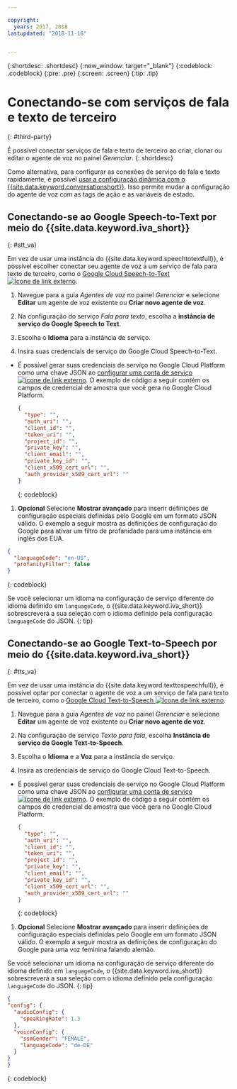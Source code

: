 ```yaml
---

copyright:
  years: 2017, 2018
lastupdated: "2018-11-16"


---
```


{:shortdesc: .shortdesc}
{:new_window: target="_blank"}
{:codeblock: .codeblock}
{:pre: .pre}
{:screen: .screen}
{:tip: .tip}


# Conectando-se com serviços de fala e texto de terceiro
{: #third-party}

É possível conectar serviços de fala e texto de terceiro ao criar, clonar ou editar o agente de voz no painel _Gerenciar_.
{: shortdesc}

Como alternativa, para configurar as conexões de serviço de fala e texto rapidamente, é possível [usar a configuração dinâmica com o {{site.data.keyword.conversationshort}}](api_dynamic_config.html). Isso permite mudar a configuração do agente de voz com as tags de ação e as variáveis de estado.

## Conectando-se ao Google Speech-to-Text por meio do {{site.data.keyword.iva_short}}
{: #stt_va}

Em vez de usar uma instância do {{site.data.keyword.speechtotextfull}}, é possível escolher conectar seu agente de voz a um serviço de fala para texto de terceiro, como o [Google Cloud Speech-to-Text ![Ícone de link externo](../../icons/launch-glyph.svg "Ícone de link externo")](https://cloud.google.com/speech-to-text/).

1. Navegue para a guia _Agentes de voz_ no painel _Gerenciar_ e selecione **Editar** um agente de voz existente ou **Criar novo agente de voz**.

1. Na configuração do serviço _Fala para texto_, escolha a **instância de serviço do Google Speech to Text**.

1. Escolha o **Idioma** para a instância de serviço.

1. Insira suas credenciais de serviço do Google Cloud Speech-to-Text.
  * É possível gerar suas credenciais de serviço no Google Cloud Platform como uma chave JSON ao [configurar uma conta de serviço ![ícone de link externo](../../icons/launch-glyph.svg "Ícone de link externo")](https://cloud.google.com/video-intelligence/docs/common/auth#set_up_a_service_account). O exemplo de código a seguir contém os campos de credencial de amostra que você gera no Google Cloud Platform.

    ```json
    {
      "type": "",
      "auth_uri": "",
      "client_id": "",
      "token_uri": "",
      "project_id": "",
      "private_key": "",
      "client_email": "",
      "private_key_id": "",
      "client_x509_cert_url": "",
      "auth_provider_x509_cert_url": ""
    }
    ```
    {: codeblock}

1. **Opcional** Selecione **Mostrar avançado** para inserir definições de configuração especiais definidas pelo Google em um formato JSON válido.
  O exemplo a seguir mostra as definições de configuração do Google para ativar um filtro de profanidade para uma instância em inglês dos EUA.
  ```json
  {
    "languageCode": "en-US",
    "profanityFilter": false
  }
  ```
  {: codeblock}

  Se você selecionar um idioma na configuração de serviço diferente do idioma definido em `languageCode`, o {{site.data.keyword.iva_short}} sobrescreverá a sua seleção com o idioma definido pela configuração `languageCode` do JSON. {: tip}

## Conectando-se ao Google Text-to-Speech por meio do {{site.data.keyword.iva_short}}
{: #tts_va}

Em vez de usar uma instância do {{site.data.keyword.texttospeechfull}}, é possível optar por conectar o agente de voz a um serviço de fala para texto de terceiro, como o [Google Cloud Text-to-Speech ![Ícone de link externo](../../icons/launch-glyph.svg "Ícone de link externo")](https://cloud.google.com/text-to-speech/).

1. Navegue para a guia _Agentes de voz_ no painel _Gerenciar_ e selecione **Editar** um agente de voz existente ou **Criar novo agente de voz**.

1. Na configuração de serviço _Texto para fala_, escolha **Instância de serviço do Google Text-to-Speech**.

1. Escolha o **Idioma** e a **Voz** para a instância de serviço.

1. Insira as credenciais de serviço do Google Cloud Text-to-Speech.
  * É possível gerar suas credenciais de serviço no Google Cloud Platform como uma chave JSON ao [configurar uma conta de serviço ![ícone de link externo](../../icons/launch-glyph.svg "Ícone de link externo")](https://cloud.google.com/video-intelligence/docs/common/auth#set_up_a_service_account). O exemplo de código a seguir contém os campos de credencial de amostra que você gera no Google Cloud Platform.

    ```json
    {
      "type": "",
      "auth_uri": "",
      "client_id": "",
      "token_uri": "",
      "project_id": "",
      "private_key": "",
      "client_email": "",
      "private_key_id": "",
      "client_x509_cert_url": "",
      "auth_provider_x509_cert_url": ""
    }
    ```
    {: codeblock}

1. **Opcional** Selecione **Mostrar avançado** para inserir definições de configuração especiais definidas pelo Google em um formato JSON válido.
  O exemplo a seguir mostra as definições de configuração do Google para uma voz feminina falando alemão.

  Se você selecionar um idioma na configuração de serviço diferente do idioma definido em `languageCode`, o {{site.data.keyword.iva_short}} sobrescreverá a sua seleção com o idioma definido pela configuração `languageCode` do JSON.
  {: tip}

  ```json
  {
  "config": {
    "audioConfig": {
      "speakingRate": 1.3
    },
    "voiceConfig": {
      "ssmGender": "FEMALE",
      "languageCode": "de-DE"
    }
  }
  }
  ```
  {: codeblock}
